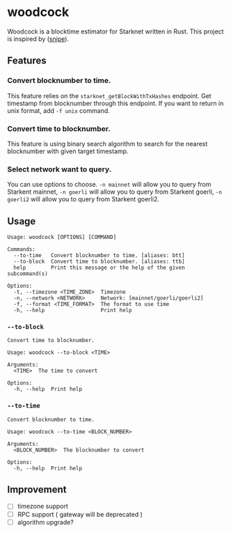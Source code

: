 # woodcock

Woodcock is a blocktime estimator for Starknet written in Rust. This project is inspired by ([snipe](https://github.com/0xcacti/snipe)).

## Features

### Convert blocknumber to time.

This feature relies on the `starknet_getBlockWithTxHashes` endpoint. Get timestamp from blocknumber through this endpoint. If you want to return in unix format, add `-f unix` command.

### Convert time to blocknumber.

This feature is using binary search algorithm to search for the nearest blocknumber with given target timestamp.

### Select network want to query.

You can use options to choose. `-n mainnet` will allow you to query from Starkent mainnet, `-n goerli` will allow you to query from Starkent goerli, `-n goerli2` will allow you to query from Starkent goerli2.

## Usage

```
Usage: woodcock [OPTIONS] [COMMAND]

Commands:
  --to-time   Convert blocknumber to time. [aliases: btt]
  --to-block  Convert time to blocknumber. [aliases: ttb]
  help        Print this message or the help of the given subcommand(s)

Options:
  -t, --timezone <TIME_ZONE>  Timezone
  -n, --network <NETWORK>     Network: [mainnet/goerli/goerli2]
  -f, --format <TIME_FORMAT>  The format to use time
  -h, --help                  Print help
```

### `--to-block`

```
Convert time to blocknumber.

Usage: woodcock --to-block <TIME>

Arguments:
  <TIME>  The time to convert

Options:
  -h, --help  Print help
```

### `--to-time`

```
Convert blocknumber to time.

Usage: woodcock --to-time <BLOCK_NUMBER>

Arguments:
  <BLOCK_NUMBER>  The blocknumber to convert

Options:
  -h, --help  Print help
```

## Improvement

- [ ] timezone support
- [ ] RPC support ( gateway will be deprecated )
- [ ] algorithm upgrade?
